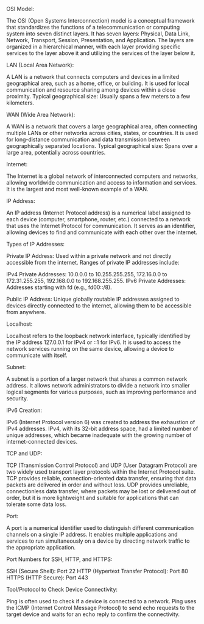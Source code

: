 OSI Model:

The OSI (Open Systems Interconnection) model is a conceptual framework that standardizes the functions of a telecommunication or computing system into seven distinct layers.
It has seven layers: Physical, Data Link, Network, Transport, Session, Presentation, and Application.
The layers are organized in a hierarchical manner, with each layer providing specific services to the layer above it and utilizing the services of the layer below it.

LAN (Local Area Network):

A LAN is a network that connects computers and devices in a limited geographical area, such as a home, office, or building.
It is used for local communication and resource sharing among devices within a close proximity.
Typical geographical size: Usually spans a few meters to a few kilometers.

WAN (Wide Area Network):

A WAN is a network that covers a large geographical area, often connecting multiple LANs or other networks across cities, states, or countries.
It is used for long-distance communication and data transmission between geographically separated locations.
Typical geographical size: Spans over a large area, potentially across countries.

Internet:

The Internet is a global network of interconnected computers and networks, allowing worldwide communication and access to information and services.
It is the largest and most well-known example of a WAN.

IP Address:

An IP address (Internet Protocol address) is a numerical label assigned to each device (computer, smartphone, router, etc.) connected to a network that uses the Internet Protocol for communication.
It serves as an identifier, allowing devices to find and communicate with each other over the internet.

Types of IP Addresses:

Private IP Address: Used within a private network and not directly accessible from the internet. Ranges of private IP addresses include:

IPv4 Private Addresses: 10.0.0.0 to 10.255.255.255, 172.16.0.0 to 172.31.255.255, 192.168.0.0 to 192.168.255.255.
IPv6 Private Addresses: Addresses starting with fd (e.g., fd00::/8).

Public IP Address: Unique globally routable IP addresses assigned to devices directly connected to the internet, allowing them to be accessible from anywhere.

Localhost:

Localhost refers to the loopback network interface, typically identified by the IP address 127.0.0.1 for IPv4 or ::1 for IPv6.
It is used to access the network services running on the same device, allowing a device to communicate with itself.

Subnet:

A subnet is a portion of a larger network that shares a common network address. It allows network administrators to divide a network into smaller logical segments for various purposes, such as improving performance and security.

IPv6 Creation:

IPv6 (Internet Protocol version 6) was created to address the exhaustion of IPv4 addresses. IPv4, with its 32-bit address space, had a limited number of unique addresses, which became inadequate with the growing number of internet-connected devices.

TCP and UDP:

TCP (Transmission Control Protocol) and UDP (User Datagram Protocol) are two widely used transport layer protocols within the Internet Protocol suite.
TCP provides reliable, connection-oriented data transfer, ensuring that data packets are delivered in order and without loss.
UDP provides unreliable, connectionless data transfer, where packets may be lost or delivered out of order, but it is more lightweight and suitable for applications that can tolerate some data loss.

Port:

A port is a numerical identifier used to distinguish different communication channels on a single IP address.
It enables multiple applications and services to run simultaneously on a device by directing network traffic to the appropriate application.

Port Numbers for SSH, HTTP, and HTTPS:

SSH (Secure Shell): Port 22
HTTP (Hypertext Transfer Protocol): Port 80
HTTPS (HTTP Secure): Port 443

Tool/Protocol to Check Device Connectivity:

Ping is often used to check if a device is connected to a network. Ping uses the ICMP (Internet Control Message Protocol) to send echo requests to the target device and waits for an echo reply to confirm the connectivity.
